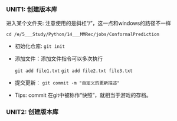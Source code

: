 ### UNIT1: 创建版本库
进入某个文件夹: 注意使用的是斜杠“/”，这一点和windows的路径不一样

`cd /e/5___Study/Python/14___MMRec/jobs/ConformalPrediction`

- 初始化仓库: `git init`

- 添加文件：添加文件指令可以多次执行

    `git add file1.txt`
    `git add file2.txt file3.txt`
- 提交更新： 
  `git commit -m "自定义的更新描述"`
- Tips:
    commit 在git中被称作“快照”，就相当于游戏的存档。
  
### UNIT2: 创建版本库




  